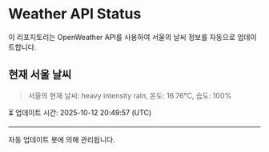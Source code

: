 
# Weather API Status

이 리포지토리는 OpenWeather API를 사용하여 서울의 날씨 정보를 자동으로 업데이트합니다.

## 현재 서울 날씨
> 서울의 현재 날씨: heavy intensity rain, 온도: 16.76°C, 습도: 100%

⏳ 업데이트 시간: 2025-10-12 20:49:57 (UTC)

---
자동 업데이트 봇에 의해 관리됩니다.
